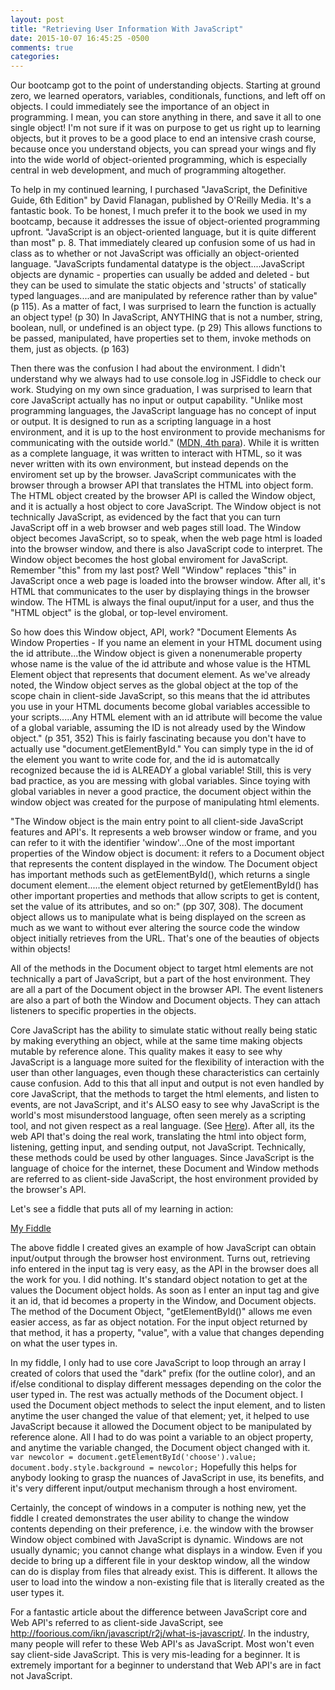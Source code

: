 ```yaml
---
layout: post
title: "Retrieving User Information With JavaScript"
date: 2015-10-07 16:45:25 -0500
comments: true
categories: 
---
```


Our bootcamp got to the point of understanding objects. Starting at ground zero, we learned operators, variables, conditionals, functions, and left off on objects. I could immediately see the importance of an object in programming. I mean, you can store anything in there, and save it all to one single object! I'm not sure if it was on purpose to get us right up to learning objects, but it proves to be a good place to end an intensive crash course, because once you understand objects, you can spread your wings and fly into the wide world of object-oriented programming, which is especially central in web development, and much of programming altogether. 

To help in my continued learning, I purchased "JavaScript, the Definitive Guide, 6th Edition" by David Flanagan, published by O'Reilly Media. It's a fantastic book. To be honest, I much prefer it to the book we used in my bootcamp, because it addresses the issue of object-oriented programming upfront. "JavaScript is an object-oriented language, but it is quite different than most" p. 8. That immediately cleared up confusion some of us had in class as to whether or not JavaScript was officially an object-oriented language. "JavaScripts fundamental datatype is the object....JavaScript objects are dynamic - properties can usually be added and deleted - but they can be used to simulate the static objects and 'structs' of statically typed languages....and are manipulated by reference rather than by value" (p 115). As a matter of fact, I was surprised to learn the function is actually an object type! (p 30) In JavaScript, ANYTHING that is not a number, string, boolean, null, or undefined is an object type. (p 29) This allows functions to be passed, manipulated, have properties set to them, invoke methods on them, just as objects. (p 163)

Then there was the confusion I had about the environment. I didn't understand why we always had to use console.log in JSFiddle to check our work. Studying on my own since graduation, I was surprised to learn that core JavaScript actually has no input or output capability. "Unlike most programming languages, the JavaScript language has no concept of input or output. It is designed to run as a scripting language in a host environment, and it is up to the host environment to provide mechanisms for communicating with the outside world." (<a href='https://developer.mozilla.org/en-US/docs/Web/JavaScript/A_re-introduction_to_JavaScript' target='_blank'>MDN, 4th para</a>). While it is written as a complete language, it was written to interact with HTML, so it was never written with its own environment, but instead depends on the enviroment set up by the browser. JavaScript communicates with the browser through a browser API that translates the HTML into object form. The HTML object created by the browser API is called the Window object, and it is actually a host object to core JavaScript. The Window object is not technically JavaScript, as evidenced by the fact that you can turn JavaScript off in a web browser and web pages still load. The Window object becomes JavaScript, so to speak, when the web page html is loaded into the browser window, and there is also JavaScript code to interpret. The Window object becomes the host global enviroment for JavaScript. Remember "this" from my last post? Well "Window" replaces "this" in JavaScript once a web page is loaded into the browser window. After all, it's HTML that communicates to the user by displaying things in the browser window. The HTML is always the final ouput/input for a user, and thus the "HTML object" is the global, or top-level enviroment.

So how does this Window object, API, work? "Document Elements As Window Properties - If you name an element in your HTML document using the id attribute...the Window object is given a nonenumerable property whose name is the value of the id attribute and whose value is the HTML Element object that represents that document element. As we've already noted, the Window object serves as the global object at the top of the scope chain in client-side JavaScript, so this means that the id attributes you use in your HTML documents become global variables accessible to your scripts.....Any HTML element with an id attribute will become the value of a global variable, assuming the ID is not already used by the Window object." (p 351, 352) This is fairly fascinating because you don't have to actually use "document.getElementById." You can simply type in the id of the element you want to write code for, and the id is automatcally recognized because the id is ALREADY a global variable! Still, this is very bad practice, as you are messing with global variables. Since toying with global variables in never a good practice, the document object within the window object was created for the purpose of manipulating html elements.

"The Window object is the main entry point to all client-side JavaScript features and API's. It represents a web browser window or frame, and you can refer to it with the identifier 'window'...One of the most important properties of the Window object is document: it refers to a Document object that represents the content displayed in the window. The Document object has important methods such as getElementById(), which returns a single document element.....the element object returned by getElementById() has other important properties and methods that allow scripts to get is content, set the value of its attributes, and so on:" (pp 307, 308). The document object allows us to manipulate what is being displayed on the screen as much as we want to without ever altering the source code the window object initially retrieves from the URL. That's one of the beauties of objects within objects! 

All of the methods in the Document object to target html elements are not technically a part of JavaScript, but a part of the host environment. They are all a part of the Document object in the browser API. The event listeners are also a part of both the Window and Document objects. They can attach listeners to specific properties in the objects.

Core JavaScript has the ability to simulate static without really being static by making everything an object, while at the same time making objects mutable by reference alone. This quality makes it easy to see why JavaScript is a language more suited for the flexibility of interaction with the user than other languages, even though these characteristics can certainly cause confusion. Add to this that all input and output is not even handled by core JavaScript, that the methods to target the html elements, and listen to events, are not JavaScript, and it's ALSO easy to see why JavaScript is the world's most misunderstood language, often seen merely as a scripting tool, and not given respect as a real language. (See <a href='http://www.crockford.com/javascript/javascript.html' target='_blank'>Here</a>). After all, its the web API that's doing the real work, translating the html into object form, listening, getting input, and sending output, not JavaScript. Technically, these methods could be used by other languages. Since JavaScript is the language of choice for the internet, these Document and Window methods are referred to as client-side JavaScript, the host environment provided by the browser's API.

Let's see a fiddle that puts all of my learning in action:
 
<a href='http://jsfiddle.net/kevinbrianfahy/8115ztf3/3/' target='_blank'>My Fiddle</a>

The above fiddle I created gives an example of how JavaScript can obtain input/output through the browser host environment. Turns out, retrieving info entered in the input tag is very easy, as the API in the browser does all the work for you. I did nothing. It's standard object notation to get at the values the Document object holds. As soon as I enter an input tag and give it an id, that id becomes a property in the Window, and Document objects. The method of the Document Object, "getElementById()" allows me even easier access, as far as object notation. For the input object returned by that method, it has a property, "value", with a value that changes depending on what the user types in.  

In my fiddle, I only had to use core JavaScript to loop through an array I created of colors that used the "dark" prefix (for the outline color), and an if/else conditional to display different messages depending on the color the user typed in. The rest was actually methods of the Document object. I used the Document object methods to select the input element, and to listen anytime the user changed the value of that element; yet, it helped to use JavaScript because it allowed the Document object to be manipulated by reference alone. All I had to do was point a variable to an object property, and anytime the variable changed, the Document object changed with it. `var newcolor = document.getElementById('choose').value; document.body.style.background = newcolor;` Hopefully this helps for anybody looking to grasp the nuances of JavaScript in use, its benefits, and it's very different input/output mechanism through a host enviroment.

Certainly, the concept of windows in a computer is nothing new, yet the fiddle I created demonstrates the user ability to change the window contents depending on their preference, i.e. the window with the browser Window object combined with JavaScript is dynamic. Windows are not usually dynamic; you cannot change what displays in a window. Even if you decide to bring up a different file in your desktop window, all the window can do is display from files that already exist. This is different. It allows the user to load into the window a non-existing file that is literally created as the user types it.

For a fantastic article about the difference between JavaScript core and Web API's referred to as client-side JavaScript, see http://foorious.com/ikn/javascript/r2j/what-is-javascript/. In the industry, many people will refer to these Web API's as JavaScript. Most won't even say client-side JavaScript. This is very mis-leading for a beginner. It is extremely important for a beginner to understand that Web API's are in fact not JavaScript.

